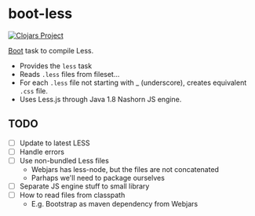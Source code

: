 # boot-less
[![Clojars Project](http://clojars.org/deraen/boot-less/latest-version.svg)](http://clojars.org/deraen/boot-less)

[Boot](https://github.com/boot-clj/boot) task to compile Less.

* Provides the `less` task
* Reads `.less` files from fileset...
* For each `.less` file not starting with \_ (underscore), creates
equivalent `.css` file.
* Uses Less.js through Java 1.8 Nashorn JS engine.

## TODO

- [ ] Update to latest LESS
- [ ] Handle errors
- [ ] Use non-bundled Less files
  - Webjars has less-node, but the files are not concatenated
  - Parhaps we'll need to package ourselves
- [ ] Separate JS engine stuff to small library
- [ ] How to read files from classpath
  - E.g. Bootstrap as maven dependency from Webjars
